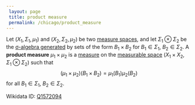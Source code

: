 ```yaml
---
 layout: page
 title: product measure
 permalink: /chicago/product_measure
---
```

Let $(X_1,\Sigma_1,\mu_1)$ and $(X_2,\Sigma_2,\mu_2)$ be two [measure spaces](https://mathgloss.github.io/MathGloss/chicago/measure_space), and let $\Sigma_1\otimes \Sigma_2$ be the [σ-algebra generated](https://mathgloss.github.io/MathGloss/chicago/generate_a_σ-algebra) by sets of the form $B_1\times B_2$ for $B_1\in \Sigma_1$, $B_2\in \Sigma_2$. A **product measure** $\mu_1\times \mu_2$ is a [measure](https://mathgloss.github.io/MathGloss/chicago/measure_space) on the [measurable space](https://mathgloss.github.io/MathGloss/chicago/measurable) $(X_1\times X_2, \Sigma_1\otimes\Sigma_2)$ such that $$(\mu_1\times\mu_2)(B_1\times B_2) = \mu_1(B_1)\mu_2(B_2)$$ for all $B_1\in \Sigma_1$, $B_2\in \Sigma_2$. 

Wikidata ID: [Q1572094](https://www.wikidata.org/wiki/Q1572094)